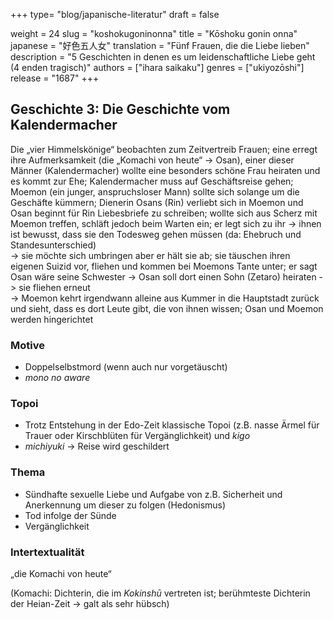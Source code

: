 +++
type= "blog/japanische-literatur"
draft = false

weight = 24
slug = "koshokugoninonna"
title = "Kōshoku gonin onna"
japanese = "好色五人女"
translation = "Fünf Frauen, die die Liebe lieben"
description = "5 Geschichten in denen es um leidenschaftliche Liebe geht (4 enden tragisch)"
authors = ["ihara saikaku"]
genres = ["ukiyozōshi"]
release = "1687"
+++

## Geschichte 3: Die Geschichte vom Kalendermacher

Die „vier Himmelskönige“ beobachten zum Zeitvertreib Frauen; eine erregt ihre Aufmerksamkeit (die „Komachi von heute“ -> Osan), einer dieser Männer (Kalendermacher) wollte eine besonders schöne Frau heiraten und es kommt zur Ehe;  Kalendermacher muss auf Geschäftsreise gehen; Moemon (ein junger, anspruchsloser Mann) sollte sich solange um die Geschäfte kümmern; Dienerin Osans (Rin) verliebt sich in Moemon und Osan beginnt für Rin Liebesbriefe zu schreiben; wollte sich aus Scherz mit Moemon treffen, schläft jedoch beim Warten ein; er legt sich zu ihr -> ihnen ist bewusst, dass sie den Todesweg gehen müssen (da: Ehebruch und Standesunterschied)  
-> sie möchte sich umbringen aber er hält sie ab; sie täuschen ihren eigenen Suizid vor, fliehen und kommen bei Moemons Tante unter; er sagt Osan wäre seine Schwester -> Osan soll dort einen Sohn (Zetaro) heiraten -> sie fliehen erneut  
-> Moemon kehrt irgendwann alleine aus Kummer in die Hauptstadt zurück und sieht, dass es dort Leute gibt, die von ihnen wissen; Osan und Moemon werden hingerichtet

### Motive

- Doppelselbstmord (wenn auch nur vorgetäuscht)
- *mono no aware*

### Topoi

- Trotz Entstehung in der Edo-Zeit klassische Topoi (z.B. nasse Ärmel für Trauer oder Kirschblüten für Vergänglichkeit) und *kigo*
- *michiyuki* -> Reise wird geschildert

### Thema

- Sündhafte sexuelle Liebe und Aufgabe von z.B. Sicherheit und Anerkennung um dieser zu folgen (Hedonismus)
- Tod infolge der Sünde
- Vergänglichkeit

### Intertextualität

„die Komachi von heute“

(Komachi: Dichterin, die im *Kokinshū* vertreten ist; berühmteste Dichterin der Heian-Zeit -> galt als sehr hübsch)
